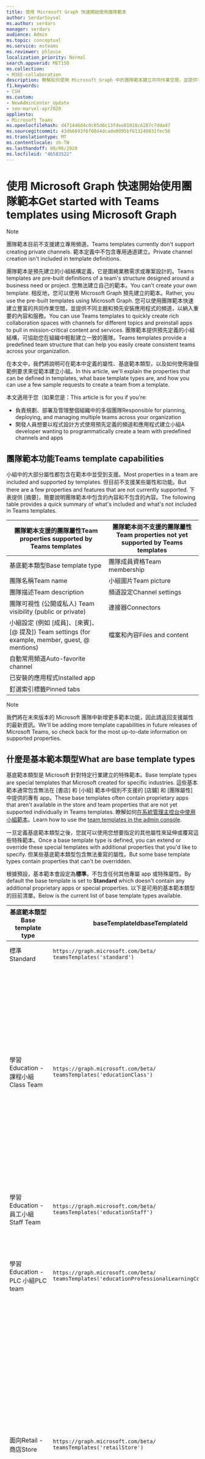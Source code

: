 ```yaml
---
title: 使用 Microsoft Graph 快速開始使用團隊範本
author: SerdarSoysal
ms.author: serdars
manager: serdars
audience: Admin
ms.topic: conceptual
ms.service: msteams
ms.reviewer: phlouie
localization_priority: Normal
search.appverid: MET150
ms.collection:
- M365-collaboration
description: 瞭解如何使用 Microsoft Graph 中的團隊範本建立共同作業空間，並提供不同主題的頻道與預先安裝應用程式，以提供內容和服務。
f1.keywords:
- CSH
ms.custom:
- NewAdminCenter_Update
- seo-marvel-apr2020
appliesto:
- Microsoft Teams
ms.openlocfilehash: d471446d4c0c05d0c13fdee81018c6287c7dda47
ms.sourcegitcommit: 43d66693f6f08d4dcade0095bf613240031fec56
ms.translationtype: MT
ms.contentlocale: zh-TW
ms.lasthandoff: 08/06/2020
ms.locfileid: "46583522"
---
```

# <a name="get-started-with-teams-templates-using-microsoft-graph"></a><span data-ttu-id="0de58-103">使用 Microsoft Graph 快速開始使用團隊範本</span><span class="sxs-lookup"><span data-stu-id="0de58-103">Get started with Teams templates using Microsoft Graph</span></span>

> [!NOTE]
> <span data-ttu-id="0de58-104">團隊範本目前不支援建立專用頻道。</span><span class="sxs-lookup"><span data-stu-id="0de58-104">Teams templates currently don't support creating private channels.</span></span> <span data-ttu-id="0de58-105">範本定義中不包含專用通道建立。</span><span class="sxs-lookup"><span data-stu-id="0de58-105">Private channel creation isn't included in template definitions.</span></span>

<span data-ttu-id="0de58-106">團隊範本是預先建立的小組結構定義，它是圍繞業務需求或專案設計的。</span><span class="sxs-lookup"><span data-stu-id="0de58-106">Teams templates are pre-built definitions of a team's structure designed around a business need or project.</span></span> <span data-ttu-id="0de58-107">您無法建立自己的範本。</span><span class="sxs-lookup"><span data-stu-id="0de58-107">You can't create your own template.</span></span> <span data-ttu-id="0de58-108">相反地，您可以使用 Microsoft Graph 預先建立的範本。</span><span class="sxs-lookup"><span data-stu-id="0de58-108">Rather, you use the pre-built templates using Microsoft Graph.</span></span> <span data-ttu-id="0de58-109">您可以使用團隊範本快速建立豐富的共同作業空間，並提供不同主題和預先安裝應用程式的頻道，以納入重要的內容和服務。</span><span class="sxs-lookup"><span data-stu-id="0de58-109">You can use Teams templates to quickly create rich collaboration spaces with channels for different topics and preinstall apps to pull in mission-critical content and services.</span></span> <span data-ttu-id="0de58-110">團隊範本提供預先定義的小組結構，可協助您在組織中輕鬆建立一致的團隊。</span><span class="sxs-lookup"><span data-stu-id="0de58-110">Teams templates provide a predefined team structure that can help you easily create consistent teams across your organization.</span></span>

<span data-ttu-id="0de58-111">在本文中，我們將說明可在範本中定義的屬性、基底範本類型，以及如何使用幾個範例要求來從範本建立小組。</span><span class="sxs-lookup"><span data-stu-id="0de58-111">In this article, we'll explain the properties that can be defined in templates, what base template types are, and how you can use a few sample requests to create a team from a template.</span></span>

<span data-ttu-id="0de58-112">本文適用于您（如果您是：</span><span class="sxs-lookup"><span data-stu-id="0de58-112">This article is for you if you're:</span></span>

- <span data-ttu-id="0de58-113">負責規劃、部署及管理整個組織中的多個團隊</span><span class="sxs-lookup"><span data-stu-id="0de58-113">Responsible for planning, deploying, and managing multiple teams across your organization</span></span><br>
- <span data-ttu-id="0de58-114">開發人員想要以程式設計方式使用預先定義的頻道和應用程式建立小組</span><span class="sxs-lookup"><span data-stu-id="0de58-114">A developer wanting to programmatically create a team with predefined channels and apps</span></span>

## <a name="teams-template-capabilities"></a><span data-ttu-id="0de58-115">團隊範本功能</span><span class="sxs-lookup"><span data-stu-id="0de58-115">Teams template capabilities</span></span>

<span data-ttu-id="0de58-116">小組中的大部分屬性都包含在範本中並受到支援。</span><span class="sxs-lookup"><span data-stu-id="0de58-116">Most properties in a team are included and supported by templates.</span></span> <span data-ttu-id="0de58-117">但目前不支援某些屬性和功能。</span><span class="sxs-lookup"><span data-stu-id="0de58-117">But there are a few properties and features that are not currently supported.</span></span> <span data-ttu-id="0de58-118">下表提供 [摘要]，簡要說明團隊範本中包含的內容和不包含的內容。</span><span class="sxs-lookup"><span data-stu-id="0de58-118">The following table provides a quick summary of what's included and what's not included in Teams templates.</span></span>

| <span data-ttu-id="0de58-119">**團隊範本支援的團隊屬性**</span><span class="sxs-lookup"><span data-stu-id="0de58-119">**Team properties supported by Teams templates**</span></span> | <span data-ttu-id="0de58-120">**團隊範本尚不支援的團隊屬性**</span><span class="sxs-lookup"><span data-stu-id="0de58-120">**Team properties not yet supported by Teams templates**</span></span> |
| ------------------------------------------------ | -------------------------------------------------------- |
| <span data-ttu-id="0de58-121">基底範本類型</span><span class="sxs-lookup"><span data-stu-id="0de58-121">Base template type</span></span> | <span data-ttu-id="0de58-122">團隊成員資格</span><span class="sxs-lookup"><span data-stu-id="0de58-122">Team membership</span></span> |
| <span data-ttu-id="0de58-123">團隊名稱</span><span class="sxs-lookup"><span data-stu-id="0de58-123">Team name</span></span> | <span data-ttu-id="0de58-124">小組圖片</span><span class="sxs-lookup"><span data-stu-id="0de58-124">Team picture</span></span> |
| <span data-ttu-id="0de58-125">團隊描述</span><span class="sxs-lookup"><span data-stu-id="0de58-125">Team description</span></span> | <span data-ttu-id="0de58-126">頻道設定</span><span class="sxs-lookup"><span data-stu-id="0de58-126">Channel settings</span></span> |
| <span data-ttu-id="0de58-127">團隊可視性 (公開或私人) </span><span class="sxs-lookup"><span data-stu-id="0de58-127">Team visibility (public or private)</span></span> | <span data-ttu-id="0de58-128">連接器</span><span class="sxs-lookup"><span data-stu-id="0de58-128">Connectors</span></span> |
| <span data-ttu-id="0de58-129">小組設定 (例如 [成員]、[來賓]、[@ 提及]) </span><span class="sxs-lookup"><span data-stu-id="0de58-129">Team settings (for example, member, guest, @ mentions)</span></span> | <span data-ttu-id="0de58-130">檔案和內容</span><span class="sxs-lookup"><span data-stu-id="0de58-130">Files and content</span></span> |
| <span data-ttu-id="0de58-131">自動常用頻道</span><span class="sxs-lookup"><span data-stu-id="0de58-131">Auto-favorite channel</span></span> | |
| <span data-ttu-id="0de58-132">已安裝的應用程式</span><span class="sxs-lookup"><span data-stu-id="0de58-132">Installed app</span></span> | |
| <span data-ttu-id="0de58-133">釘選索引標籤</span><span class="sxs-lookup"><span data-stu-id="0de58-133">Pinned tabs</span></span> | |

> [!NOTE]
> <span data-ttu-id="0de58-134">我們將在未來版本的 Microsoft 團隊中新增更多範本功能，因此請返回支援屬性的最新資訊。</span><span class="sxs-lookup"><span data-stu-id="0de58-134">We'll be adding more template capabilities in future releases of Microsoft Teams, so check back for the most up-to-date information on supported properties.</span></span>

## <a name="what-are-base-template-types"></a><span data-ttu-id="0de58-135">什麼是基本範本類型</span><span class="sxs-lookup"><span data-stu-id="0de58-135">What are base template types</span></span>

<span data-ttu-id="0de58-136">基底範本類型是 Microsoft 針對特定行業建立的特殊範本。</span><span class="sxs-lookup"><span data-stu-id="0de58-136">Base template types are special templates that Microsoft created for specific industries.</span></span> <span data-ttu-id="0de58-137">這些基本範本通常包含無法在 [書店] 和 [小組] 範本中個別不支援的 [店鋪] 和 [團隊屬性] 中提供的專有 app。</span><span class="sxs-lookup"><span data-stu-id="0de58-137">These base templates often contain proprietary apps that aren't available in the store and team properties that are not yet supported individually in Teams templates.</span></span> <span data-ttu-id="0de58-138">瞭解如何[在系統管理主控台中使用小組範本](get-started-with-teams-templates.md)。</span><span class="sxs-lookup"><span data-stu-id="0de58-138">Learn how to use the [team templates in the admin console](get-started-with-teams-templates.md).</span></span>

<span data-ttu-id="0de58-139">一旦定義基底範本類型之後，您就可以使用您想要指定的其他屬性來延伸或覆寫這些特殊範本。</span><span class="sxs-lookup"><span data-stu-id="0de58-139">Once a base template type is defined, you can extend or override these special templates with additional properties that you'd like to specify.</span></span> <span data-ttu-id="0de58-140">但某些基底範本類型包含無法重寫的屬性。</span><span class="sxs-lookup"><span data-stu-id="0de58-140">But some base template types contain properties that can't be overridden.</span></span>

<span data-ttu-id="0de58-141">根據預設，基本範本會設定為**標準**，不包含任何其他專屬 app 或特殊屬性。</span><span class="sxs-lookup"><span data-stu-id="0de58-141">By default the base template is set to **Standard** which doesn't contain any additional proprietary apps or special properties.</span></span> <span data-ttu-id="0de58-142">以下是可用的基本範本類型的目前清單。</span><span class="sxs-lookup"><span data-stu-id="0de58-142">Below is the current list of base template types available.</span></span>

| <span data-ttu-id="0de58-143">基底範本類型</span><span class="sxs-lookup"><span data-stu-id="0de58-143">Base template type</span></span> | <span data-ttu-id="0de58-144">baseTemplateId</span><span class="sxs-lookup"><span data-stu-id="0de58-144">baseTemplateId</span></span> | <span data-ttu-id="0de58-145">此基礎範本隨附的屬性</span><span class="sxs-lookup"><span data-stu-id="0de58-145">Properties that come with this base template</span></span> |
| ------------------ | -------------- | ----------------------------------------------------- |
| <span data-ttu-id="0de58-146">標準</span><span class="sxs-lookup"><span data-stu-id="0de58-146">Standard</span></span> | `https://graph.microsoft.com/beta/`<br>`teamsTemplates('standard')` | <span data-ttu-id="0de58-147">沒有其他 app 和屬性</span><span class="sxs-lookup"><span data-stu-id="0de58-147">No additional apps and properties</span></span> |
| <span data-ttu-id="0de58-148">學習</span><span class="sxs-lookup"><span data-stu-id="0de58-148">Education -</span></span><br><span data-ttu-id="0de58-149">課程小組</span><span class="sxs-lookup"><span data-stu-id="0de58-149">Class Team</span></span> | `https://graph.microsoft.com/beta/`<br>`teamsTemplates('educationClass')` | <span data-ttu-id="0de58-150">應用</span><span class="sxs-lookup"><span data-stu-id="0de58-150">Apps:</span></span><ul><li><span data-ttu-id="0de58-151">OneNote 課程筆記本 (釘選到 [**一般**] 索引標籤) </span><span class="sxs-lookup"><span data-stu-id="0de58-151">OneNote Class Notebook (pinned to the **General** tab)</span></span> </li><li><span data-ttu-id="0de58-152">[作業] app (釘選到 [**一般**] 索引標籤) </span><span class="sxs-lookup"><span data-stu-id="0de58-152">Assignments app (pinned to the **General** tab)</span></span></li></ul> <span data-ttu-id="0de58-153">團隊屬性：</span><span class="sxs-lookup"><span data-stu-id="0de58-153">Team properties:</span></span><ul><li><span data-ttu-id="0de58-154">無法重寫 [團隊可見度] 設定為**HiddenMembership** () </span><span class="sxs-lookup"><span data-stu-id="0de58-154">Team visibility set to **HiddenMembership** (cannot be overridden)</span></span></li></ul> |
| <span data-ttu-id="0de58-155">學習</span><span class="sxs-lookup"><span data-stu-id="0de58-155">Education -</span></span><br><span data-ttu-id="0de58-156">員工小組</span><span class="sxs-lookup"><span data-stu-id="0de58-156">Staff Team</span></span> | `https://graph.microsoft.com/beta/`<br>`teamsTemplates('educationStaff')` | <span data-ttu-id="0de58-157">應用</span><span class="sxs-lookup"><span data-stu-id="0de58-157">Apps:</span></span><ul><li><span data-ttu-id="0de58-158">OneNote 員工筆記本 (釘選到 [**一般**] 索引標籤) </span><span class="sxs-lookup"><span data-stu-id="0de58-158">OneNote Staff Notebook (pinned to the **General** tab)</span></span></li></ul> |
|<span data-ttu-id="0de58-159">學習</span><span class="sxs-lookup"><span data-stu-id="0de58-159">Education -</span></span><br><span data-ttu-id="0de58-160">PLC 小組</span><span class="sxs-lookup"><span data-stu-id="0de58-160">PLC team</span></span> |`https://graph.microsoft.com/beta/`<br>`teamsTemplates('educationProfessionalLearningCommunity')` | <span data-ttu-id="0de58-161">應用</span><span class="sxs-lookup"><span data-stu-id="0de58-161">Apps:</span></span><ul><li><span data-ttu-id="0de58-162">OneNote PLC 筆記本 (釘選到 [**一般**] 索引標籤) </span><span class="sxs-lookup"><span data-stu-id="0de58-162">OneNote PLC Notebook (pinned to the **General** tab)</span></span></ul></li>|
| <span data-ttu-id="0de58-163">面向</span><span class="sxs-lookup"><span data-stu-id="0de58-163">Retail -</span></span><br><span data-ttu-id="0de58-164">商店</span><span class="sxs-lookup"><span data-stu-id="0de58-164">Store</span></span> | `https://graph.microsoft.com/beta/`<br>`teamsTemplates('retailStore')` | <span data-ttu-id="0de58-165">管道</span><span class="sxs-lookup"><span data-stu-id="0de58-165">Channels:</span></span><ul><li><span data-ttu-id="0de58-166">倒班切換</span><span class="sxs-lookup"><span data-stu-id="0de58-166">Shift handoff</span></span></li><li><span data-ttu-id="0de58-167">教學</span><span class="sxs-lookup"><span data-stu-id="0de58-167">Learning</span></span></li></ul><span data-ttu-id="0de58-168">團隊屬性</span><span class="sxs-lookup"><span data-stu-id="0de58-168">Team properties</span></span><ul><li><span data-ttu-id="0de58-169">將團隊可見度設定為 Public</span><span class="sxs-lookup"><span data-stu-id="0de58-169">Team visibility set to Public</span></span></li></ul><span data-ttu-id="0de58-170">成員許可權</span><span class="sxs-lookup"><span data-stu-id="0de58-170">Member permissions</span></span><ul><li><span data-ttu-id="0de58-171">避免成員建立、更新或移除頻道</span><span class="sxs-lookup"><span data-stu-id="0de58-171">Prevent members from creating, updating, or removing channels</span></span></li><li><span data-ttu-id="0de58-172">防止成員新增或移除應用程式</span><span class="sxs-lookup"><span data-stu-id="0de58-172">Prevent members from adding or removing apps</span></span></li><li><span data-ttu-id="0de58-173">防止成員建立、更新或移除連接器</span><span class="sxs-lookup"><span data-stu-id="0de58-173">Prevent members from creating, updating, or removing connectors</span></span></li></ul> |
| <span data-ttu-id="0de58-174">面向</span><span class="sxs-lookup"><span data-stu-id="0de58-174">Retail -</span></span><br><span data-ttu-id="0de58-175">Manager 共同作業</span><span class="sxs-lookup"><span data-stu-id="0de58-175">Manager collaboration</span></span> | `https://graph.microsoft.com/beta/`<br>`teamsTemplates('retailManagerCollaboration')` | <span data-ttu-id="0de58-176">管道</span><span class="sxs-lookup"><span data-stu-id="0de58-176">Channels:</span></span><ul><li><span data-ttu-id="0de58-177">倒班切換</span><span class="sxs-lookup"><span data-stu-id="0de58-177">Shift handoff</span></span></li><li><span data-ttu-id="0de58-178">教學</span><span class="sxs-lookup"><span data-stu-id="0de58-178">Learning</span></span></li></ul><span data-ttu-id="0de58-179">團隊屬性：</span><span class="sxs-lookup"><span data-stu-id="0de58-179">Team properties:</span></span><ul><li><span data-ttu-id="0de58-180">[團隊可見度] 設定為 [私人]</span><span class="sxs-lookup"><span data-stu-id="0de58-180">Team visibility set to Private</span></span></li></ul><span data-ttu-id="0de58-181">成員許可權：</span><span class="sxs-lookup"><span data-stu-id="0de58-181">Member permissions:</span></span><ul><li><span data-ttu-id="0de58-182">避免成員建立、更新或移除頻道</span><span class="sxs-lookup"><span data-stu-id="0de58-182">Prevent members from creating, updating, or removing channels</span></span></li><li><span data-ttu-id="0de58-183">防止成員新增或移除應用程式</span><span class="sxs-lookup"><span data-stu-id="0de58-183">Prevent members from adding or removing apps</span></span></li><li><span data-ttu-id="0de58-184">防止成員建立、更新或移除連接器</span><span class="sxs-lookup"><span data-stu-id="0de58-184">Prevent members from creating, updating, or removing connectors</span></span></li></ul>|
| <span data-ttu-id="0de58-185">健康</span><span class="sxs-lookup"><span data-stu-id="0de58-185">Healthcare -</span></span><br><span data-ttu-id="0de58-186">Ward</span><span class="sxs-lookup"><span data-stu-id="0de58-186">Ward</span></span> |`https://graph.microsoft.com/beta/`<br>`teamsTemplates('healthcareWard')` |<span data-ttu-id="0de58-187">管道</span><span class="sxs-lookup"><span data-stu-id="0de58-187">Channels:</span></span> <ul><li><span data-ttu-id="0de58-188">公告\*</span><span class="sxs-lookup"><span data-stu-id="0de58-188">Announcements\*</span></span></li><li><span data-ttu-id="0de58-189">Huddles\*</span><span class="sxs-lookup"><span data-stu-id="0de58-189">Huddles\*</span></span></li><li><span data-ttu-id="0de58-190">輪</span><span class="sxs-lookup"><span data-stu-id="0de58-190">Rounds</span></span></li><li><span data-ttu-id="0de58-191">人員\*</span><span class="sxs-lookup"><span data-stu-id="0de58-191">Staffing\*</span></span></li><li><span data-ttu-id="0de58-192">訓練\*</span><span class="sxs-lookup"><span data-stu-id="0de58-192">Training\*</span></span></li></ul><span data-ttu-id="0de58-193">\*自動將通道</span><span class="sxs-lookup"><span data-stu-id="0de58-193">\*Auto-favorited channels</span></span> |
|<span data-ttu-id="0de58-194">健康</span><span class="sxs-lookup"><span data-stu-id="0de58-194">Healthcare -</span></span><br><span data-ttu-id="0de58-195">醫院</span><span class="sxs-lookup"><span data-stu-id="0de58-195">Hospital</span></span> | `https://graph.microsoft.com/beta/`<br>`teamsTemplates('healthcareHospital')` |<span data-ttu-id="0de58-196">管道</span><span class="sxs-lookup"><span data-stu-id="0de58-196">Channels:</span></span><ul><li><span data-ttu-id="0de58-197">公告\*</span><span class="sxs-lookup"><span data-stu-id="0de58-197">Announcements\*</span></span></li><li><span data-ttu-id="0de58-198">合規性\*</span><span class="sxs-lookup"><span data-stu-id="0de58-198">Compliance\*</span></span></li><li><span data-ttu-id="0de58-199">Custodial</span><span class="sxs-lookup"><span data-stu-id="0de58-199">Custodial</span></span></li><li><span data-ttu-id="0de58-200">人力資源</span><span class="sxs-lookup"><span data-stu-id="0de58-200">Human Resources</span></span></li></li><li><span data-ttu-id="0de58-201">藥房</span><span class="sxs-lookup"><span data-stu-id="0de58-201">Pharmacy</span></span></li></ul><span data-ttu-id="0de58-202">\*自動將通道</span><span class="sxs-lookup"><span data-stu-id="0de58-202">\*Auto-favorited channel</span></span>|
|||

## <a name="related-topics"></a><span data-ttu-id="0de58-203">相關主題</span><span class="sxs-lookup"><span data-stu-id="0de58-203">Related topics</span></span>

- <span data-ttu-id="0de58-204">在預覽中[建立小組](https://docs.microsoft.com/graph/api/team-post?view=graph-rest-beta) () </span><span class="sxs-lookup"><span data-stu-id="0de58-204">[Create team](https://docs.microsoft.com/graph/api/team-post?view=graph-rest-beta) (in preview)</span></span>
- [<span data-ttu-id="0de58-205">新團隊</span><span class="sxs-lookup"><span data-stu-id="0de58-205">New-Team</span></span>](https://docs.microsoft.com/powershell/module/teams/New-Team?view=teams-ps)
- [<span data-ttu-id="0de58-206">Microsoft 團隊的系統管理訓練</span><span class="sxs-lookup"><span data-stu-id="0de58-206">Admin training for Microsoft Teams</span></span>](itadmin-readiness.md)
- [<span data-ttu-id="0de58-207">開始使用適用於零售業的 Teams 範本</span><span class="sxs-lookup"><span data-stu-id="0de58-207">Get started with Retail Teams templates</span></span>](get-started-with-retail-teams-templates.md)
- [<span data-ttu-id="0de58-208">開始使用適用於醫療保健組織的 Teams 範本</span><span class="sxs-lookup"><span data-stu-id="0de58-208">Get started with Teams templates for Healthcare organizations</span></span>](expand-teams-across-your-org/healthcare/healthcare-templates.md)
